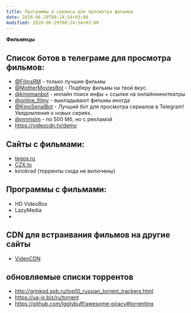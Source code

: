 ```yaml
---
title: Программы и сервисы для просмотра фильмов
date: 2020-06-29T00:24:54+03:00
modified: 2020-06-29T00:24:54+03:00
---
```

**Фильмецы**

## Список ботов в телеграме для просмотра фильмов:
* [@FilmsRM](https://t.me/FilmsRM) - только лучшие фильмы
* [@MotherMoviesBot](https://t.me/MotherMoviesBot) - Подберу фильмы на твой вкус.
* [@kinomanbot](https://t.me/kinomanbot) - инлайн поиск инфы + ссылки на онлайнкинотеатры
* [@online_filmy](ohttps://t.me/online_filmy) - выкладывают фильмы иногда
* [@KinoSerialBot](https://t.me/KinoSerialBot) - Лучший бот для просмотра сериалов в Telegram! Уведомления о новых сериях. 
* [@mnmslm](https://t.me/mnmslm) - по 500 Мб, но с рекламой
* <https://videocdn.tv/demo>

## Сайты с фильмами:
* [tegos.ru](http://tegos.ru)
* [CZX.to](http://czx.to)
* kinokrad
(торренты сюда не включены)

## Программы с фильмами:
* HD VideoBox
* LazyMedia
* 

## CDN для встраивания фильмов на другие сайты
- [VideoCDN](https://videocdn.tv/)

## обновляемые списки торрентов
- <http://grinkod.spb.ru/top10_russian_torrent_trackers.html>
- <https://ua-ix.biz/ru/torrent>
- <https://github.com/Igglybuff/awesome-piracy#torrenting>
